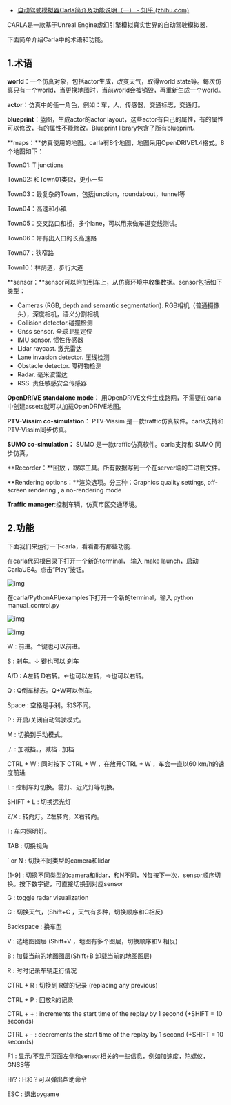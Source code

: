 - [自动驾驶模拟器Carla简介及功能说明（一） - 知乎 (zhihu.com)](https://zhuanlan.zhihu.com/p/475193556)

CARLA是一款基于Unreal Engine虚幻引擎模拟真实世界的自动驾驶模拟器.

下面简单介绍Carla中的术语和功能。

## 1.术语

**world**：一个仿真对象，包括actor生成，改变天气，取得world state等。每次仿真只有一个world，当更换地图时，当前world会被销毁，再重新生成一个world。

**actor**：仿真中的任一角色，例如：车，人，传感器，交通标志，交通灯。

**blueprint**：蓝图，生成actor的actor layout，这些actor有自己的属性，有的属性可以修改，有的属性不能修改。Blueprint library包含了所有blueprint。

**maps：**仿真使用的地图。carla有8个地图，地图采用OpenDRIVE1.4格式。8个地图如下：

Town01: T junctions

Town02: 和Town01类似，更小一些

Town03：最复杂的Town，包括junction，roundabout，tunnel等

Town04：高速和小镇

Town05：交叉路口和桥，多个lane，可以用来做车道变线测试。

Town06：带有出入口的长高速路

Town07：狭窄路

Town10：林荫道，步行大道

**sensor：**sensor可以附加到车上，从仿真环境中收集数据。sensor包括如下类型：

- Cameras (RGB, depth and semantic segmentation). RGB相机（普通摄像头），深度相机，语义分割相机
- Collision detector.碰撞检测
- Gnss sensor. 全球卫星定位
- IMU sensor. 惯性传感器
- Lidar raycast. 激光雷达
- Lane invasion detector. 压线检测
- Obstacle detector. 障碍物检测
- Radar. 毫米波雷达
- RSS. 责任敏感安全传感器

**OpenDRIVE standalone mode：** 用OpenDRIVE文件生成路网，不需要在carla中创建assets就可以加载OpenDRIVE地图。

**PTV-Vissim co-simulation**： PTV-Vissim 是一款traffic仿真软件。carla支持和 PTV-Vissim同步仿真。

**SUMO co-simulation：** SUMO 是一款traffic仿真软件。carla支持和 SUMO 同步仿真。

**Recorder：**回放 ，跟踪工具。所有数据写到一个在server端的二进制文件。

**Rendering options：**渲染选项。分三种：Graphics quality settings, off-screen rendering , a no-rendering mode

**Traffic manager**:控制车辆，仿真市区交通环境。

## 2.功能

下面我们来运行一下carla，看看都有那些功能.

在carla代码根目录下打开一个新的terminal， 输入 make launch，启动CarlaUE4。点击“Play”按钮。

![img](https://pic3.zhimg.com/80/v2-66b7a72bda49636bec121e5770655826_720w.jpg)

在carla/PythonAPI/examples下打开一个新的terminal，输入 python manual_control.py

![img](https://pic2.zhimg.com/80/v2-b4cf291f99d945a14a8ab56828522149_720w.jpg)

![img](https://pic1.zhimg.com/80/v2-f552ad6113047c0347e634633926cf80_720w.jpg)

W : 前进。↑键也可以前进。

S : 刹车。↓ 键也可以 刹车

A/D : A左转 D右转。←也可以左转，→也可以右转。

Q : Q倒车标志。Q+W可以倒车。

Space : 空格是手刹。和S不同。

P : 开启/关闭自动驾驶模式。

M : 切换到手动模式。

,/. : 加减挡。，减档 . 加档

CTRL + W : 同时按下 CTRL + W ，在放开CTRL + W ，车会一直以60 km/h的速度前进

L : 控制车灯切换。雾灯、近光灯等切换。

SHIFT + L : 切换远光灯

Z/X : 转向灯。Z左转向，X右转向。

I : 车内照明灯。

TAB : 切换视角

` or N : 切换不同类型的camera和lidar

[1-9] : 切换不同类型的camera和lidar，和N不同，N每按下一次，sensor顺序切换。按下数字键，可直接切换到对应sensor

G : toggle radar visualization

C : 切换天气，(Shift+C ，天气有多种，切换顺序和C相反)

Backspace : 换车型

V : 选地图图层 (Shift+V ，地图有多个图层，切换顺序和V 相反)

B : 加载当前的地图图层(Shift+B 卸载当前的地图图层)

R : 时时记录车辆走行情况

CTRL + R : 切换到 R做的记录 (replacing any previous)

CTRL + P : 回放R的记录

CTRL + + : increments the start time of the replay by 1 second (+SHIFT = 10 seconds)

CTRL + - : decrements the start time of the replay by 1 second (+SHIFT = 10 seconds)

F1 : 显示/不显示页面左侧和sensor相关的一些信息，例如加速度，陀螺仪，GNSS等

H/? : H和？可以弹出帮助命令

ESC : 退出pygame